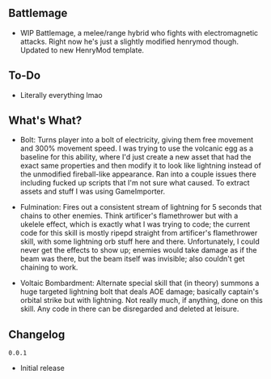 ## Battlemage
- WIP Battlemage, a melee/range hybrid who fights with electromagnetic attacks. Right now he's just a slightly modified henrymod though. Updated to new HenryMod template.

## To-Do
- Literally everything lmao


## What's What?
- Bolt: Turns player into a bolt of electricity, giving them free movement and 300% movement speed. I was trying to use the volcanic egg as a baseline for this ability, where I'd just create a new asset that had the exact same properties and then modify it to look like lightning instead of the unmodified fireball-like appearance. Ran into a couple issues there including fucked up scripts that I'm not sure what caused. To extract assets and stuff I was using GameImporter.

- Fulmination: Fires out a consistent stream of lightning for 5 seconds that chains to other enemies. Think artificer's flamethrower but with a ukelele effect, which is exactly what I was trying to code; the current code for this skill is mostly ripepd straight from artificer's flamethrower skill, with some lightning orb stuff here and there. Unfortunately, I could never get the effects to show up; enemies would take damage as if the beam was there, but the beam itself was invisible; also couldn't get chaining to work.

- Voltaic Bombardment: Alternate special skill that (in theory) summons a huge targeted lightning bolt that deals AOE damage; basically captain's orbital strike but with lightning. Not really much, if anything, done on this skill. Any code in there can be disregarded and deleted at leisure.

## Changelog
`0.0.1`
- Initial release
